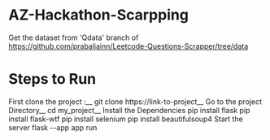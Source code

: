 # AZ-Hackathon-Scarpping
Get the dataset from 'Qdata' branch of https://github.com/prabaljainn/Leetcode-Questions-Scrapper/tree/data
# Steps to Run
First clone the project :__
  git clone https://link-to-project__
Go to the project Directory__
   cd my_project__
Install the Dependencies
  pip install flask
  pip install flask-wtf
  pip install selenium
  pip install beautifulsoup4
Start the server
     flask --app app run
